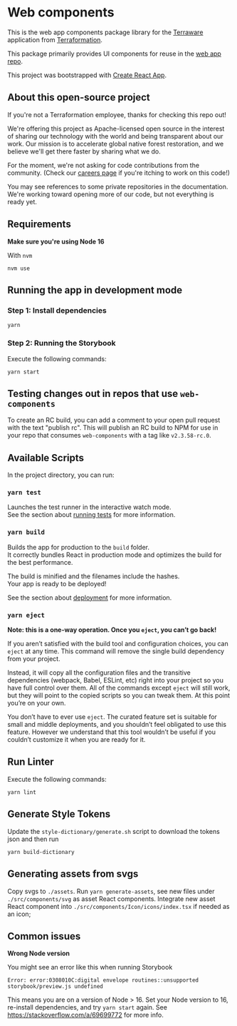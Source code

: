 # Web components

This is the web app components package library for the [Terraware](https://terraware.io/) application from [Terraformation](https://terraformation.com/).

This package primarily provides UI components for reuse in the [web app repo](https://github.com/terraware/terraware-web).

This project was bootstrapped with [Create React App](https://github.com/facebook/create-react-app).

## About this open-source project

If you're not a Terraformation employee, thanks for checking this repo out!

We're offering this project as Apache-licensed open source in the interest of sharing our technology with the world and being transparent about our work. Our mission is to accelerate global native forest restoration, and we believe we'll get there faster by sharing what we do.

For the moment, we're not asking for code contributions from the community. (Check our [careers page](https://www.terraformation.com/about/careers) if you're itching to work on this code!)

You may see references to some private repositories in the documentation. We're working toward opening more of our code, but not everything is ready yet.

## Requirements
**Make sure you're using Node 16**

With `nvm`
```
nvm use
```

## Running the app in development mode

### Step 1: Install dependencies

```
yarn
```

### Step 2: Running the Storybook

Execute the following commands:

```shell
yarn start
```

## Testing changes out in repos that use `web-components`

To create an RC build, you can add a comment to your open pull request with the text "publish rc". 
This will publish an RC build to NPM for use in your repo that consumes `web-components` with a tag like `v2.3.58-rc.0`.

## Available Scripts

In the project directory, you can run:

### `yarn test`

Launches the test runner in the interactive watch mode.\
See the section about [running tests](https://facebook.github.io/create-react-app/docs/running-tests) for more information.

### `yarn build`

Builds the app for production to the `build` folder.\
It correctly bundles React in production mode and optimizes the build for the best performance.

The build is minified and the filenames include the hashes.\
Your app is ready to be deployed!

See the section about [deployment](https://facebook.github.io/create-react-app/docs/deployment) for more information.

### `yarn eject`

**Note: this is a one-way operation. Once you `eject`, you can’t go back!**

If you aren’t satisfied with the build tool and configuration choices, you can `eject` at any time. This command will remove the single build dependency from your project.

Instead, it will copy all the configuration files and the transitive dependencies (webpack, Babel, ESLint, etc) right into your project so you have full control over them. All of the commands except `eject` will still work, but they will point to the copied scripts so you can tweak them. At this point you’re on your own.

You don’t have to ever use `eject`. The curated feature set is suitable for small and middle deployments, and you shouldn’t feel obligated to use this feature. However we understand that this tool wouldn’t be useful if you couldn’t customize it when you are ready for it.

## Run Linter

Execute the following commands:

```shell
yarn lint
```

## Generate Style Tokens

Update the `style-dictionary/generate.sh` script to download the tokens json and then run

```
yarn build-dictionary
```

## Generating assets from svgs

Copy svgs to `./assets`.
Run `yarn generate-assets`, see new files under `./src/components/svg` as asset React components.
Integrate new asset React component into `./src/components/Icon/icons/index.tsx` if needed as an icon;


## Common issues
**Wrong Node version**

You might see an error like this when running Storybook
```
Error: error:0308010C:digital envelope routines::unsupported
storybook/preview.js undefined
```

This means you are on a version of Node > 16. 
Set your Node version to 16, re-install dependencies, and try `yarn start` again.
See https://stackoverflow.com/a/69699772 for more info.
